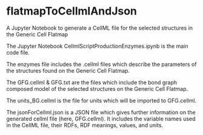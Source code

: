 # flatmapToCellmlAndJson
A Jupyter Notebook to generate a CellML file for the selected structures in the Generic Cell Flatmap

The Jupyter Notebook CellmlScriptProductionEnzymes.ipynb is the main code file.

The enzymes file includes the .cellml files which describe the parameters of the structures found on the Generic Cell Flatmap.

The GFG.cellml & GFG.txt are the files which include the bond graph composed model of the selected structures on the Generic Cell Flatmap.

The units_BG.cellml is the file for units which will be imported to GFG.cellml.

The jsonForCellml.json is a JSON file which gives further information on the generated cellml file (here, GFG.cellml). It includes the variable names used in the CellML file, their RDFs, RDF meanings, values, and units.
